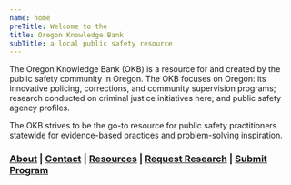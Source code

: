 ```yaml
---
name: home
preTitle: Welcome to the
title: Oregon Knowledge Bank
subTitle: a local public safety resource
---
```


The Oregon Knowledge Bank (OKB) is a resource for and created by the public safety community in Oregon. The OKB focuses on Oregon: its innovative policing, corrections, and community supervision programs; research conducted on criminal justice initiatives here; and public safety agency profiles.

The OKB strives to be the go-to resource for public safety practitioners statewide for evidence-based practices and problem-solving inspiration.

### [About](/about) | [Contact](/contact) | [Resources](/resources) | [Request Research](/request) | [Submit Program](/submit)
